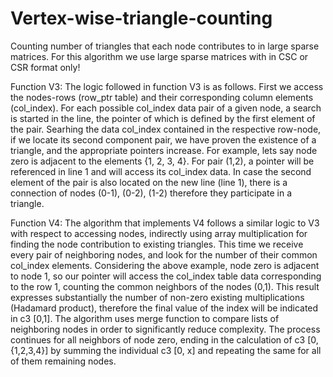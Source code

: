 # Vertex-wise-triangle-counting
Counting number of triangles that each node contributes to in large sparse matrices.
For this algorithm we use large sparse matrices with in CSC or CSR format only!

Function V3:
The logic followed in function V3 is as follows. First we access the
nodes-rows (row_ptr table) and their corresponding column elements (col_index).
For each possible col_index data pair of a given node, a search is started in the
line, the pointer of which is defined by the first element of the pair. Searhing the data
col_index contained in the respective row-node, if we locate its second component
pair, we have proven the existence of a triangle, and the appropriate pointers increase. 
For example, lets say node zero is adjacent to the elements {1, 2, 3, 4}. For
pair (1,2), a pointer will be referenced in line 1 and will
access its col_index data. In case the second
element of the pair is also located on the new line (line 1), there is a connection
of nodes (0-1), (0-2), (1-2) therefore they participate in a triangle.

Function V4:
The algorithm that implements V4 follows a similar logic to V3 with respect to
accessing nodes, indirectly using array multiplication for
finding the node contribution to existing triangles. This time we receive every
pair of neighboring nodes, and look for the number of their common col_index elements.
Considering the above example, node zero is adjacent to node 1, so
our pointer will access the col_index table data corresponding to the row
1, counting the common neighbors of the nodes (0,1). This result expresses
substantially the number of non-zero existing multiplications (Hadamard
product), therefore the final value of the index will be indicated in c3 [0,1]. 
The algorithm uses merge function to compare lists of neighboring nodes
in order to significantly reduce complexity. The process continues for
all neighbors of node zero, ending in the calculation of c3 [0, {1,2,3,4}]
by summing the individual c3 [0, x] and repeating the same for all of them
remaining nodes.
